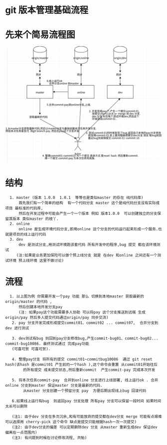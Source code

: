 # git 版本管理基础流程     

# 先来个简易流程图  
  ![image](https://github.com/jocum/git-process/blob/master/img/process.png)
  
  
  # 结构
      1. master (版本 1.0.0  1.0.1  等等也是类似master 的存在 纯代码库)
          首先我们有一个简单的结构  有一个代码分支 master 这个是纯代码分支没有实际成项目 最标准的代码库,
          然后在开发过程中可能会产生一个一个版本 例如 版本1.0.0  可以创建独立的分支保留其版本 类似master 的枝丫.
      2. online 
          online 是生成环境代码分支,即用online 这个分支的代码运行起来形成一个服务.也就是项目的线上运行代码
      3. dev
          dev 是测试分支,用测试环境跑该套代码 所有开发中的程序,bug 提交 都在该环境测试
         (注:如果是业务更加保险可以做个预上线分支 就是 在dev 和online 之间还有一个测试环境 预上线环境 这里不做讨论)
   # 流程
      1. 以上图为例 你需要开发一个pay 功能 那么 切换到本地master 获取最新的origin/master 的代码 ,
          然后创建本地开发分支pay
          (注: 如果pay这个功能需要多人协助 可以将pay 这个分支推送到远端 生成origin/pay 然后多人提交代码通过origin/pay 同步交流)
       2. pay 分支开发完成形成提交commit01、commit02 ... commit07,  合并分支到dev 进行测试
       
       3. dev测试有bug 则回到pay分支修改bug,产生commit-bug01、commit-bug02... commit-bug10086. 最终测试通过 完成pay功能
       (可喜可贺 可喜可贺).
       
       4. 整理pay分支 将所有的提交 commit01~commitbug10086  通过 git reset hash(该hash 是commit01 产生前的一个hash ),这个命令会重置 从commit01开始往后
            的所有提交 成未提交状态,然后重新commit  产生commit-pay 完成本次开发
            
       5. 将本次任务commit-pay  合并到online 分支进行上线部署, 线上运行ok . 合并online 分支到master 保证master 分支是最新的代码.
            从master 分支创建一个预留分支 pay  方便后期出现线上bug 回滚代码
       
       6.如果线上运行有bug  则返回pay 分支处理 所有pay 分支可以保留一段时间 如果时间太长可以删除
       
       (注1: 由于dev 分支在多次沉余,和有可能放弃的提交都在dev分支 merge 可能有点艰难 可以选择用 cherry-pick 这个命令 缺点是提交只能根据hash一次一次提交)
       (注2: 由于dev分支的偏差 可以定期删除dev 分支 从master 重新生成dev 保证dev 偏离在一点范围内)
       (注3: 有问题到时候在讨论修改流程, 共勉)
   
